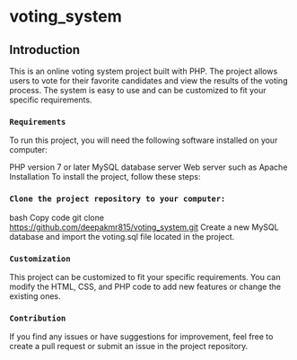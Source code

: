 # voting_system

## Introduction
This is an online voting system project built with PHP. The project allows users to vote for their favorite candidates and view the results of the voting process. The system is easy to use and can be customized to fit your specific requirements.

### `Requirements`
To run this project, you will need the following software installed on your computer:

PHP version 7 or later
MySQL database server
Web server such as Apache
Installation
To install the project, follow these steps:

### `Clone the project repository to your computer:`
bash
Copy code
git clone https://github.com/deepakmr815/voting_system.git
Create a new MySQL database and import the voting.sql file located in the project.

### `Customization`
This project can be customized to fit your specific requirements. You can modify the HTML, CSS, and PHP code to add new features or change the existing ones.

### `Contribution`
If you find any issues or have suggestions for improvement, feel free to create a pull request or submit an issue in the project repository.
